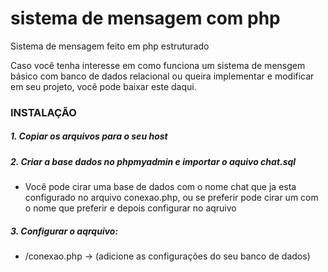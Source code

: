 # sistema de mensagem com php
Sistema de mensagem feito em php estruturado

Caso você tenha interesse em como funciona um sistema de mensgem básico com banco de dados relacional ou queira implementar e modificar em seu projeto, você pode baixar este daqui.

### INSTALAÇÃO

##### 1. Copiar os arquivos para o seu host
##### 2. Criar a base dados no phpmyadmin e importar o aquivo chat.sql
- Você pode cirar uma base de dados com o nome chat que ja esta configurado no arquivo conexao.php, ou se preferir pode cirar um com o nome que preferir e depois configurar no aqruivo
##### 3. Configurar o aqrquivo:
- /conexao.php -> (adicione as configurações do seu banco de dados)
